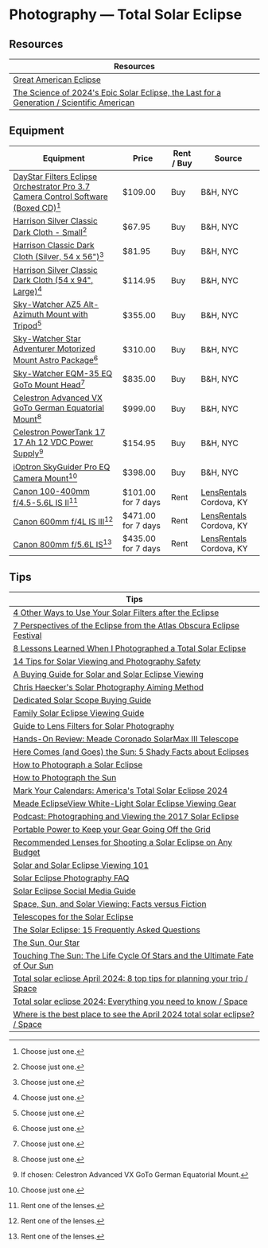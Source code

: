 # Photography — Total Solar Eclipse 

## Resources 

| Resources |
|---|
| [Great American Eclipse](https://www.greatamericaneclipse.com/ ) |
| [The Science of 2024's Epic Solar Eclipse, the Last for a Generation / Scientific American](https://www.scientificamerican.com/article/the-science-of-2024s-epic-solar-eclipse-the-last-for-a-generation/ ) |

## Equipment 

| Equipment | Price | Rent / Buy | Source |
|---|---|---|---|
| [DayStar Filters Eclipse Orchestrator Pro 3.7 Camera Control Software (Boxed CD)](https://www.bhphotovideo.com/c/product/1345652-REG/daystar_filters_eopro_eclipse_orchestrator_pro.html )[^11] | $109.00 | Buy | B&H, NYC |
| [Harrison Silver Classic Dark Cloth - Small](https://www.bhphotovideo.com/c/product/446774-REG/Harrison_2035_Silver_Classic_Dark_Cloth.html )[^11] | $67.95 | Buy | B&H, NYC |
| [Harrison Classic Dark Cloth (Silver, 54 x 56")](https://www.bhphotovideo.com/c/product/172921-REG/Harrison_1035_Silver_Classic_Classic_Dark.html )[^11] | $81.95 | Buy | B&H, NYC |
| [Harrison Silver Classic Dark Cloth (54 x 94", Large)](https://www.bhphotovideo.com/c/product/446773-REG/Harrison_2036_Silver_Classic_Dark_Cloth.html )[^11] | $114.95 | Buy | B&H, NYC |
| [Sky-Watcher AZ5 Alt-Azimuth Mount with Tripod](https://www.bhphotovideo.com/c/product/1466513-REG/sky_watcher_s20110_az5_mount_with_steel.html )[^12] | $355.00 | Buy | B&H, NYC |
| [Sky-Watcher Star Adventurer Motorized Mount Astro Package](https://www.bhphotovideo.com/c/product/1092106-REG/sky_watcher_s20510_star_adventurer_motorized_mount.html )[^12] | $310.00 | Buy | B&H, NYC |
| [Sky-Watcher EQM-35 EQ GoTo Mount Head](https://www.bhphotovideo.com/c/product/1404592-REG/sky_watcher_s30500_eqm_35_mount.html )[^12] | $835.00 | Buy | B&H, NYC |
| [Celestron Advanced VX GoTo German Equatorial Mount](https://www.bhphotovideo.com/c/product/917599-REG/celestron_91519_advanced_vx_computerized_mount.html )[^12] | $999.00 | Buy | B&H, NYC |
| [Celestron PowerTank 17 17 Ah 12 VDC Power Supply](https://www.bhphotovideo.com/c/product/320348-REG/Celestron_18777_Power_Tank_17_12_Volt.html )[^13] | $154.95 | Buy | B&H, NYC |
| [iOptron SkyGuider Pro EQ Camera Mount](https://www.bhphotovideo.com/c/product/1332922-REG/ioptron_3550_skyguider_pro_camera_mount.html )[^12] | $398.00 | Buy | B&H, NYC |
| [Canon 100-400mm f/4.5-5.6L IS II](https://www.lensrentals.com/rent/canon-100-400mm-f4.5-5.6l-is-ii )[^14] | $101.00 for 7 days | Rent | [LensRentals](https://www.lensrentals.com/) Cordova, KY |
| [Canon 600mm f/4L IS III](https://www.lensrentals.com/rent/canon-600mm-f4l-is-iii )[^14] | $471.00 for 7 days | Rent | [LensRentals](https://www.lensrentals.com/) Cordova, KY |
| [Canon 800mm f/5.6L IS](https://www.lensrentals.com/rent/canon-800mm-f5.6l-is )[^14] | $435.00 for 7 days | Rent | [LensRentals](https://www.lensrentals.com/) Cordova, KY |

[^11]: Choose just one.
[^12]: Choose just one.
[^13]: If chosen: Celestron Advanced VX GoTo German Equatorial Mount.
[^14]: Rent one of the lenses. 

## Tips

| Tips |
|---|
| [4 Other Ways to Use Your Solar Filters after the Eclipse](https://www.bhphotovideo.com/explora/photography/tips-and-solutions/4-other-ways-to-use-your-solar-filters-after-the-eclipse ) |
| [7 Perspectives of the Eclipse from the Atlas Obscura Eclipse Festival](https://www.bhphotovideo.com/explora/photography/features/7-perspectives-of-the-eclipse-from-the-atlas-obscura-eclipse-festival ) |
| [8 Lessons Learned When I Photographed a Total Solar Eclipse](https://www.bhphotovideo.com/explora/photography/tips-and-solutions/8-lessons-learned-when-i-photographed-a-total-solar-eclipse ) |
| [14 Tips for Solar Viewing and Photography Safety](https://www.bhphotovideo.com/explora/outdoors/tips-and-solutions/14-tips-for-solar-viewing-and-photography-safety ) |
| [A Buying Guide for Solar and Solar Eclipse Viewing](https://www.bhphotovideo.com/explora/photography/buying-guide/a-buying-guide-for-solar-and-solar-eclipse-viewing ) |
| [Chris Haecker's Solar Photography Aiming Method](https://www.bhphotovideo.com/explora/photography/tips-and-solutions/chris-haeckers-solar-photography-aiming-method ) |
| [Dedicated Solar Scope Buying Guide](https://www.bhphotovideo.com/explora/outdoors/buying-guide/dedicated-solar-scope-buying-guide ) |
| [Family Solar Eclipse Viewing Guide](https://www.bhphotovideo.com/explora/photography/buying-guide/family-solar-eclipse-viewing-guide ) |
| [Guide to Lens Filters for Solar Photography](https://www.bhphotovideo.com/explora/photography/buying-guide/lens-filters-for-solar-photography ) |
| [Hands-On Review: Meade Coronado SolarMax III Telescope](https://www.bhphotovideo.com/explora/photography/hands-on-review/hands-on-review-meade-coronado-solarmax-iii-telescope ) |
| [Here Comes (and Goes) the Sun: 5 Shady Facts about Eclipses](https://www.bhphotovideo.com/explora/outdoors/features/here-comes-and-goes-the-sun-5-shady-facts-about-eclipses ) |
| [How to Photograph a Solar Eclipse](https://www.bhphotovideo.com/explora/photography/tips-and-solutions/how-to-photograph-a-solar-eclipse ) |
| [How to Photograph the Sun](https://www.bhphotovideo.com/explora/photography/tips-and-solutions/how-to-photograph-the-sun ) |
| [Mark Your Calendars: America's Total Solar Eclipse 2024](https://www.bhphotovideo.com/explora/photography/features/americas-total-solar-eclipse-2024 ) |
| [Meade EclipseView White-Light Solar Eclipse Viewing Gear](https://www.bhphotovideo.com/explora/outdoors/news/meade-eclipseview-white-light-solar-eclipse-viewing-gear ) |
| [Podcast: Photographing and Viewing the 2017 Solar Eclipse](https://www.bhphotovideo.com/explora/podcasts/photography/podcast-photographing-and-viewing-the-2017-solar-eclipse ) |
| [Portable Power to Keep your Gear Going Off the Grid](https://www.bhphotovideo.com/explora/outdoors/buying-guide/portable-power-to-keep-your-gear-going-off-the-grid ) |
| [Recommended Lenses for Shooting a Solar Eclipse on Any Budget](https://www.bhphotovideo.com/explora/photography/buying-guide/recommended-lenses-shooting-solar-eclipse-any-budget ) |
| [Solar and Solar Eclipse Viewing 101](https://www.bhphotovideo.com/explora/outdoors/features/solar-and-solar-eclipse-viewing-101 ) |
| [Solar Eclipse Photography FAQ](https://www.bhphotovideo.com/explora/photography/features/solar-eclipse-photography-faq ) |
| [Solar Eclipse Social Media Guide](https://www.bhphotovideo.com/explora/photography/tips-and-solutions/solar-eclipse-social-media-guide ) |
| [Space, Sun, and Solar Viewing: Facts versus Fiction](https://www.bhphotovideo.com/explora/outdoors/features/space-sun-and-solar-viewing-facts-versus-fiction ) |
| [Telescopes for the Solar Eclipse](https://www.bhphotovideo.com/explora/outdoors/news/telescopes-for-the-solar-eclipse ) |
| [The Solar Eclipse: 15 Frequently Asked Questions](https://www.bhphotovideo.com/explora/outdoors/features/the-solar-eclipse-15-frequently-asked-questions ) |
| [The Sun, Our Star](https://www.bhphotovideo.com/explora/photography/features/the-sun-our-star ) |
| [Touching The Sun: The Life Cycle Of Stars and the Ultimate Fate of Our Sun](https://www.bhphotovideo.com/explora/videos/photography/touching-the-sun-the-life-cycle-of-stars-and-the-ultimate-fate-of-our-sun ) |
| [Total solar eclipse April 2024: 8 top tips for planning your trip / Space](https://www.space.com/total-solar-eclipse-april-8-2024-top-tips-planning-trip ) |
| [Total solar eclipse 2024: Everything you need to know / Space](https://www.space.com/41552-total-solar-eclipse-2024-guide.html ) |
| [Where is the best place to see the April 2024 total solar eclipse? / Space](https://www.space.com/where-is-best-place-to-see-total-solar-eclipse-april-2023 ) |
